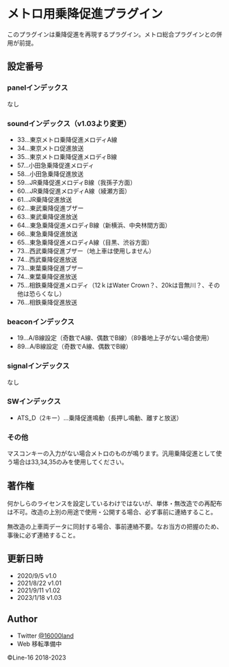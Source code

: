 # メトロ用乗降促進プラグイン
このプラグインは乗降促進を再現するプラグイン。メトロ総合プラグインとの併用が前提。

## 設定番号
### panelインデックス
なし

### soundインデックス（v1.03より変更）
- 33…東京メトロ乗降促進メロディA線
- 34…東京メトロ促進放送
- 35…東京メトロ乗降促進メロディB線
- 57…小田急乗降促進メロディ
- 58…小田急乗降促進放送
- 59…JR乗降促進メロディB線（我孫子方面）
- 60…JR乗降促進メロディA線（綾瀬方面）
- 61…JR乗降促進放送
- 62…東武乗降促進ブザー
- 63…東武乗降促進放送
- 64…東急乗降促進メロディB線（新横浜、中央林間方面）
- 66…東急乗降促進放送
- 65…東急乗降促進メロディA線（目黒、渋谷方面）
- 73…西武乗降促進ブザー（地上車は使用しません）
- 74…西武乗降促進放送
- 73…東葉乗降促進ブザー
- 74…東葉乗降促進放送
- 75…相鉄乗降促進メロディ（12ｋはWater Crown？、20kは音無川？、その他は恐らくなし）
- 76…相鉄乗降促進放送

### beaconインデックス
- 19…A/B線設定（奇数でA線、偶数でB線）（89番地上子がない場合使用）
- 89…A/B線設定（奇数でA線、偶数でB線）

### signalインデックス
なし

### SWインデックス
- ATS_D（2キー）…乗降促進鳴動（長押し鳴動、離すと放送）

### その他
マスコンキーの入力がない場合メトロのものが鳴ります。汎用乗降促進として使う場合は33,34,35のみを使用してください。

## 著作権
何かしらのライセンスを設定しているわけではないが、単体・無改造での再配布は不可。改造の上別の用途で使用・公開する場合、必ず事前に連絡すること。

無改造の上車両データに同封する場合、事前連絡不要。なお当方の把握のため、事後に必ず連絡すること。

## 更新日時
- 2020/9/5 v1.0
- 2021/8/22 v1.01
- 2021/9/11 v1.02
- 2023/1/18 v1.03

## Author
- Twitter [@16000land](https://twitter.com/16000land)
- Web 移転準備中

©Line-16 2018-2023
